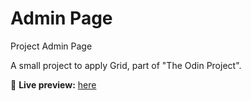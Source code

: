 # Admin Page

Project Admin Page

A small project to apply Grid, part of "The Odin Project".

🔗 **Live preview:** [here](https://situsinversus.github.io/admin_page/)

